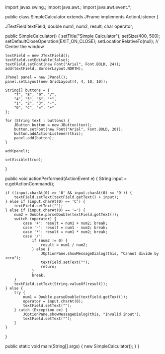 import javax.swing.;
import java.awt.;
import java.awt.event.*;

public class SimpleCalculator extends JFrame implements ActionListener {

JTextField textField;
double num1, num2, result;
char operator;

public SimpleCalculator() {
    setTitle("Simple Calculator");
    setSize(400, 500);
    setDefaultCloseOperation(EXIT_ON_CLOSE);
    setLocationRelativeTo(null); // Center the window

    textField = new JTextField();
    textField.setEditable(false);
    textField.setFont(new Font("Arial", Font.BOLD, 24));
    add(textField, BorderLayout.NORTH);

    JPanel panel = new JPanel();
    panel.setLayout(new GridLayout(4, 4, 10, 10));

    String[] buttons = {
        "7", "8", "9", "/",
        "4", "5", "6", "*",
        "1", "2", "3", "-",
        "0", "C", "=", "+"
    };

    for (String text : buttons) {
        JButton button = new JButton(text);
        button.setFont(new Font("Arial", Font.BOLD, 20));
        button.addActionListener(this);
        panel.add(button);
    }

    add(panel);

    setVisible(true);
}

public void actionPerformed(ActionEvent e) {
    String input = e.getActionCommand();

    if ((input.charAt(0) >= '0' && input.charAt(0) <= '9')) {
        textField.setText(textField.getText() + input);
    } else if (input.charAt(0) == 'C') {
        textField.setText("");
    } else if (input.charAt(0) == '=') {
        num2 = Double.parseDouble(textField.getText());
        switch (operator) {
            case '+': result = num1 + num2; break;
            case '-': result = num1 - num2; break;
            case '*': result = num1 * num2; break;
            case '/': 
                if (num2 != 0) {
                    result = num1 / num2;
                } else {
                    JOptionPane.showMessageDialog(this, "Cannot divide by zero");
                    textField.setText("");
                    return;
                }
                break;
        }
        textField.setText(String.valueOf(result));
    } else {
        try {
            num1 = Double.parseDouble(textField.getText());
            operator = input.charAt(0);
            textField.setText("");
        } catch (Exception ex) {
            JOptionPane.showMessageDialog(this, "Invalid input");
            textField.setText("");
        }
    }
}

public static void main(String[] args) {
    new SimpleCalculator();
}
}
